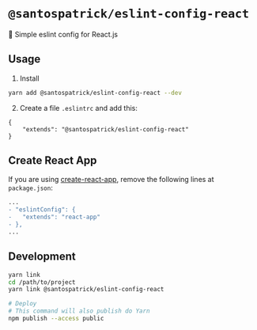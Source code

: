 # `@santospatrick/eslint-config-react`
:barber: Simple eslint config for React.js

## Usage

1. Install
```sh
yarn add @santospatrick/eslint-config-react --dev
```

2. Create a file `.eslintrc` and add this:
```
{
    "extends": "@santospatrick/eslint-config-react"
}
```

## Create React App
If you are using [create-react-app](https://create-react-app.dev/), remove the following lines at `package.json`:

```diff
...
- "eslintConfig": {
-   "extends": "react-app"
- },
...
```

## Development

```sh
yarn link
cd /path/to/project
yarn link @santospatrick/eslint-config-react

# Deploy
# This command will also publish do Yarn
npm publish --access public
```
